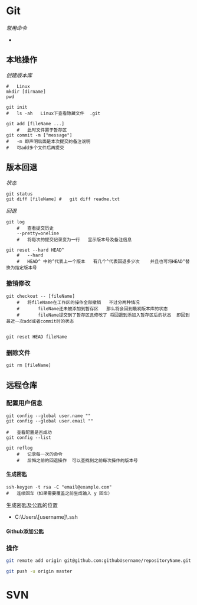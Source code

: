 # Git

*常用命令*

- 

## 本地操作

*创建版本库*

```shell
#	Linux
mkdir [dirname]
pwd

git init
#	ls -ah   Linux下查看隐藏文件  .git

git add [fileName ...] 
	#	此时文件置于暂存区
git commit -m ["message"]
#	-m 即声明后面是本次提交的备注说明
#	可add多个文件后再提交
```

## 版本回退

*状态*

```shell
git status
git diff [fileName] #	git diff readme.txt

```

*回退*

```shell
git log
	#	查看提交历史
	--pretty=oneline
	#	将每次的提交记录变为一行   显示版本号及备注信息
	
git reset --hard HEAD^
	#	--hard 
	#	HEAD^ 中的^代表上一个版本   有几个^代表回退多少次    并且也可将HEAD^替换为指定版本号
```

### 撤销修改

```shell
git checkout -- [fileName]
	#	将fileName在工作区的操作全部撤销   不过分两种情况
	#		fileName还未被添加到暂存区	那么将会回到最初版本库的状态
	#		fileName提交到了暂存区且修改了	将回退到添加入暂存区后的状态  即回到最近一次add或者commit时的状态
	
	
git reset HEAD fileName
```

### 删除文件

```shell
git rm [fileName]

```

## 远程仓库

### 配置用户信息

```shell
git config --global user.name ""
git config --global user.email ""

#	查看配置是否成功
git config --list

git reflog
	#	记录每一次的命令
	#	后悔之前的回退操作  可以查找到之前每次操作的版本号	
```

#### 生成密匙

```shell
ssh-keygen -t rsa -C "email@example.com"
#	连续回车（如果需要覆盖之前生成输入 y 回车）
```

生成密匙及公匙的位置

- C:\Users\\[username]\\.ssh

#### Github添加公匙

### 操作

```bash
git remote add origin git@github.com:githubUsername/repositoryName.git

git push -u origin master
```



# SVN